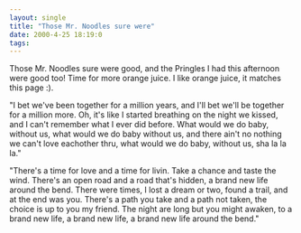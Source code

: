 ```yaml
---
layout: single
title: "Those Mr. Noodles sure were"
date: 2000-4-25 18:19:0
tags: 
---
```


Those Mr. Noodles sure were good, and the Pringles I had this afternoon were good too! Time for more orange juice. I like orange juice, it matches this page :).

"I bet we've been together for a million years, and I'll bet we'll be together for a million more. Oh, it's like I started breathing on the night we kissed, and I can't remember what I ever did before. What would we do baby, without us, what would we do baby without us, and there ain't no nothing we can't love eachother thru, what would we do baby, without us, sha la la la."

"There's a time for love and a time for livin. Take a chance and taste the wind. There's an open road and a road that's hidden, a brand new life around the bend. There were times, I lost a dream or two, found a trail, and at the end was you. There's a path you take and a path not taken, the choice is up to you my friend. The night are long but you might awaken, to a brand new life, a brand new life, a brand new life around the bend."

